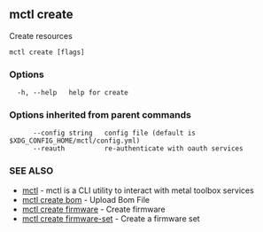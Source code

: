 [Auto generated by spf13/cobra]: <>

## mctl create

Create resources

```
mctl create [flags]
```

### Options

```
  -h, --help   help for create
```

### Options inherited from parent commands

```
      --config string   config file (default is $XDG_CONFIG_HOME/mctl/config.yml)
      --reauth          re-authenticate with oauth services
```

### SEE ALSO

* [mctl](mctl.md)	 - mctl is a CLI utility to interact with metal toolbox services
* [mctl create bom](mctl_create_bom.md)	 - Upload Bom File
* [mctl create firmware](mctl_create_firmware.md)	 - Create firmware
* [mctl create firmware-set](mctl_create_firmware-set.md)	 - Create a firmware set

